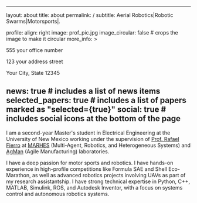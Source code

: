  ---
layout: about
title: about
permalink: /
subtitle: Aerial Robotics|Robotic Swarms|Motorsports|.

profile:
  align: right
  image: prof_pic.jpg
  image_circular: false # crops the image to make it circular
  more_info: >
    <p>555 your office number</p>
    <p>123 your address street</p>
    <p>Your City, State 12345</p>

news: true # includes a list of news items
selected_papers: true # includes a list of papers marked as "selected={true}"
social: true # includes social icons at the bottom of the page
---

I am a second-year Master's student in Electrical Engineering at the University of New Mexico working under the supervision of [Prof. Rafael Fierro](https://scholar.google.com/citations?user=I7RhPnIAAAAJ&hl=en) at [MARHES](https://marhes.unm.edu) (Multi-Agent, Robotics, and Heterogeneous Systems) and [AgMan](https://agile-mfg.unm.edu) (Agile Manufacturing) laboratories.

I have a deep passion for motor sports and robotics. I have hands-on experience in high-profile competitions like Formula SAE and Shell Eco-Marathon, as well as advanced robotics projects involving UAVs as part of my research assistantship. I have strong technical expertise in Python, C++, MATLAB, Simulink, ROS, and Autodesk Inventor, with a focus on systems control and autonomous robotics systems.
